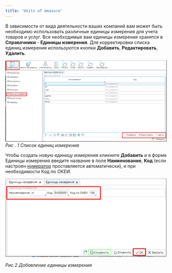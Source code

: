 ```yaml
---
title: 'Units of measure'
---
```


В зависимости от вида деятельности ваших компаний вам может быть необходимо использовать различные единицы измерения для учета товаров и услуг. Все необходимые вам единицы измерения хранятся в **Справочники** - **Единицы измерения**. Для корректировки списка единиц измерения используются кнопки **Добавить**, **Редактировать**, **Удалить**.

![](images/Unites_of_measure_1.png)
*Рис . 1 Список единиц измерения*

Чтобы создать новую единицу измерения кликните **Добавить** и в форме Единицы измерения введите название в поле **Наименование**, **Код** (если настроен [нумератор](Numerators.md) проставляется автоматически), и при необходимости Код по ОКЕИ.

  
![](images/Unites_of_measure_2.png)

*Рис.2 Добавление единицы измерения*

  

  


